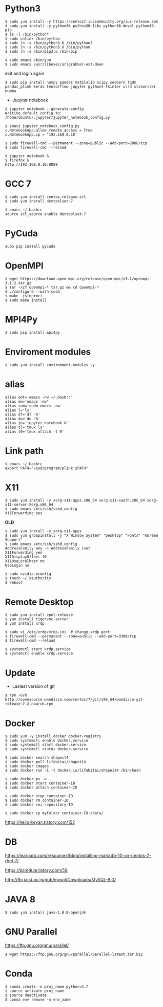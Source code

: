 # Python3
```
$ sudo yum install -y https://centos7.iuscommunity.org/ius-release.rpm
$ sudo yum install -y python36 python36-libs python36-devel python36-pip
$ ls -l /bin/python*
$ sudo unlink /bin/python
$ sudo ln -s /bin/python3.6 /bin/python3
$ sudo ln -s /bin/python3.6 /bin/python
$ sudo ln -s /bin/pip3.6 /bin/pip

$ sudo emacs /bin/yum
$ sudo emacs /usr/libexec/urlgrabber-ext-down
```
exit and login again
```
$ sudo pip install numpy pandas matplolib scipy seaborn tqdm pandas_plink keras tensorflow jupyter python3-tkinter xlrd xlsxwriter numba
```
- Jupyter notebook
```
$ jupyter notebook --generate-config
Writing default config to: /home/ubuntu/.jupyter/jupyter_notebook_config.py

$ emacs jupyter_notebook_config.py
c.NotebookApp.allow_remote_access = True
c.NotebookApp.ip = '192.168.0.10'

$ sudo firewall-cmd --permanent --zone=public --add-port=8888/tcp
$ sudo firewall-cmd --reload

$ jupyter notebook &
$ firefox &
http://192.168.0.10:8888
```


# GCC 7
```
$ sudo yum install centos-release-scl
$ sudo yum install devtoolset-7

$ emacs ~/.bashrc
source scl_source enable devtoolset-7
```

# PyCuda
```
sudo pip install pycuda
```
# OpenMPI
```
$ wget https://download.open-mpi.org/release/open-mpi/v3.1/openmpi-3.1.2.tar.gz
$ tar -xzf openmpi-*.tar.gz && cd openmpi-*
$ ./configure --with-cuda
$ make -j$(nproc) 
$ sudo make install
```

# MPI4Py
```
$ sudo pip install mpi4py
```

# Enviroment modules
```
$ sudo yum install environment-modules -y
```

# alias
```
alias edt='emacs -nw ~/.bashrc'
alias em='emacs -nw'
alias sem='sudo emacs -nw'
alias l='ls'
alias df='df -h'
alias du='du -h'
alias jn='jupyter notebook &'
alias tl='tmux ls'
alias t0='tmux attach -t 0'
```

# Link path
```
$ emacs ~/.bashrc
export PATH="/ssd/program/plink:$PATH"
```

# X11
```
$ sudo yum install -y xorg-x11-apps.x86_64 xorg-x11-xauth.x86_64 xorg-x11-server-Xorg.x86_64
$ sudo emacs /etc/ssh/sshd_config
X11Forwarding yes
```
**OLD**
```
$ sudo yum install -y xorg-x11-apps
$ sudo yum groupinstall -y "X Window System" "Desktop" "Fonts" "Korean Support"
$ sudo emacs /etc/ssh/sshd_config
AddressFamily any -> AddressFamily inet
X11Forwarding yes
X11DisplayOffset 10
X11UseLocalhost no
UseLogin no

$ sudo nvidia-xconfig
$ touch ~/.Xauthority
$ reboot
```

# Remote Desktop
```
$ sudo yum install epel-release
$ yum install tigervnc-server
$ yum install xrdp

$ sudo vi /etc/xrdp/xrdp.ini  # change xrdp port
$ firewall-cmd --permanent --zone=public --add-port=3389/tcp
$ firewall-cmd --reload

$ systemctl start xrdp.service
$ systemctl enable xrdp.service
```

# Update
- Lastest version of git
```
$ rpm -Uvh http://opensource.wandisco.com/centos/7/git/x86_64/wandisco-git-release-7-2.noarch.rpm
```

# Docker
```
$ sudo yum -y install docker docker-registry
$ sudo systemctl enable docker.service
$ sudo systemctl start docker.service
$ sudo systemctl status docker.service

$ sudo docker search shapeit4
$ sudo docker pull lifebitai/shapeit4
$ sudo docker images
$ sudo docker run -i -t docker.io/lifebitai/shapeit4 /bin/bash

$ sudo docker ps -a
$ sudo docker start container-ID
$ sudo docker attach container-ID

$ sudo docker stop container-ID
$ sudo docker rm container-ID
$ sudo docker rmi repository-ID

$ sudo docker cp myfolder container-ID:/data/

```
<https://hello-bryan.tistory.com/152>

# DB
<https://mariadb.com/resources/blog/installing-mariadb-10-on-centos-7-rhel-7/>

<https://bamdule.tistory.com/59>

<http://ftp.jaist.ac.jp/pub/mysql/Downloads/MySQL-8.0/>

# JAVA 8
```
$ sudo yum install java-1.8.0-openjdk
```

# GNU Parallel
https://ftp.gnu.org/gnu/parallel/
```
$ wget https://ftp.gnu.org/gnu/parallel/parallel-latest.tar.bz2
```

# Conda
```
$ conda create -n proj_name python=3.7
$ source activate proj_name
$ source deactivate
$ conda env remove -n env_name
```
